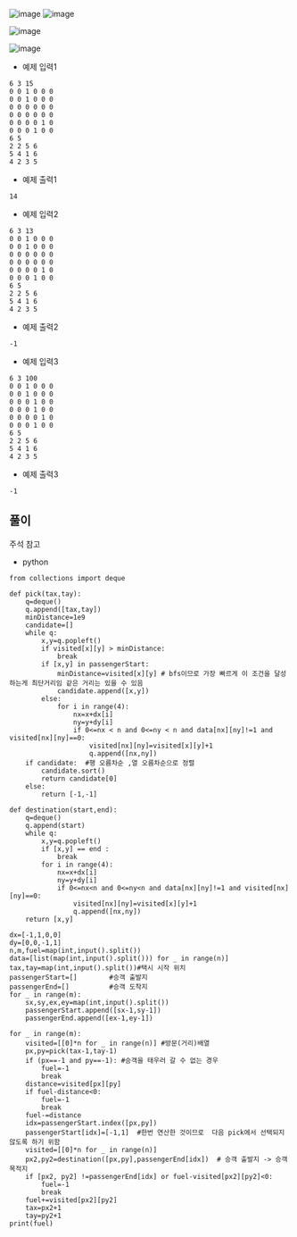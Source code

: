 ![image](https://github.com/kdfasdf/TIL/assets/96770726/9676dd72-d2a1-4bdc-b0ca-21af8b662c1f)
![image](https://github.com/kdfasdf/TIL/assets/96770726/544f7bec-d19b-4d95-b2ee-f49f0fe784a8)

![image](https://github.com/kdfasdf/TIL/assets/96770726/789651f7-d057-4d5a-b389-295b325b5b64)

![image](https://github.com/kdfasdf/TIL/assets/96770726/3855ea04-4b5c-4b7b-9255-50b78e09c065)

- 예제 입력1
```
6 3 15
0 0 1 0 0 0
0 0 1 0 0 0
0 0 0 0 0 0
0 0 0 0 0 0
0 0 0 0 1 0
0 0 0 1 0 0
6 5
2 2 5 6
5 4 1 6
4 2 3 5
```
- 예제 출력1
```
14
```

- 예제 입력2
```
6 3 13
0 0 1 0 0 0
0 0 1 0 0 0
0 0 0 0 0 0
0 0 0 0 0 0
0 0 0 0 1 0
0 0 0 1 0 0
6 5
2 2 5 6
5 4 1 6
4 2 3 5
```

- 예제 출력2
```
-1
```
- 예제 입력3
```
6 3 100
0 0 1 0 0 0
0 0 1 0 0 0
0 0 0 1 0 0
0 0 0 1 0 0
0 0 0 0 1 0
0 0 0 1 0 0
6 5
2 2 5 6
5 4 1 6
4 2 3 5
```

- 예제 출력3
```
-1
```
## 풀이
주석 참고
- python
```
from collections import deque

def pick(tax,tay):
    q=deque()
    q.append([tax,tay])
    minDistance=1e9
    candidate=[]
    while q:
        x,y=q.popleft()
        if visited[x][y] > minDistance:
            break
        if [x,y] in passengerStart:
            minDistance=visited[x][y] # bfs이므로 가장 빠르게 이 조건을 달성하는게 최단거리임 같은 거리는 있을 수 있음
            candidate.append([x,y])
        else:
            for i in range(4):
                nx=x+dx[i]
                ny=y+dy[i]
                if 0<=nx < n and 0<=ny < n and data[nx][ny]!=1 and visited[nx][ny]==0:
                    visited[nx][ny]=visited[x][y]+1
                    q.append([nx,ny])
    if candidate:  #행 오름차순 ,열 오름차순으로 정렬
        candidate.sort()
        return candidate[0]
    else:
        return [-1,-1]

def destination(start,end):
    q=deque()
    q.append(start)
    while q:
        x,y=q.popleft()
        if [x,y] == end :
            break
        for i in range(4):
            nx=x+dx[i]
            ny=y+dy[i]
            if 0<=nx<n and 0<=ny<n and data[nx][ny]!=1 and visited[nx][ny]==0:
                visited[nx][ny]=visited[x][y]+1
                q.append([nx,ny])
    return [x,y]

dx=[-1,1,0,0]
dy=[0,0,-1,1]
n,m,fuel=map(int,input().split())
data=[list(map(int,input().split())) for _ in range(n)]
tax,tay=map(int,input().split())#택시 시작 위치
passengerStart=[]        #승객 출발지
passengerEnd=[]          #승객 도착지
for _ in range(m):
    sx,sy,ex,ey=map(int,input().split())
    passengerStart.append([sx-1,sy-1])
    passengerEnd.append([ex-1,ey-1])

for _ in range(m):
    visited=[[0]*n for _ in range(n)] #방문(거리)배열
    px,py=pick(tax-1,tay-1)
    if (px==-1 and py==-1): #승객을 태우러 갈 수 없는 경우
        fuel=-1
        break
    distance=visited[px][py]
    if fuel-distance<0:  
        fuel=-1
        break
    fuel-=distance
    idx=passengerStart.index([px,py])   
    passengerStart[idx]=[-1,1]  #한번 연산한 것이므로  다음 pick에서 선택되지 않도록 하기 위함
    visited=[[0]*n for _ in range(n)]
    px2,py2=destination([px,py],passengerEnd[idx])  # 승객 출발지 -> 승객 목적지
    if [px2, py2] !=passengerEnd[idx] or fuel-visited[px2][py2]<0:
        fuel=-1
        break
    fuel+=visited[px2][py2]
    tax=px2+1
    tay=py2+1
print(fuel)
```

